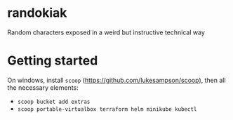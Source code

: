 # randokiak
Random characters exposed in a weird but instructive technical way

# Getting started
On windows, install `scoop` (https://github.com/lukesampson/scoop), then all the necessary elements:
- `scoop bucket add extras`
- `scoop portable-virtualbox terraform helm minikube kubectl`

